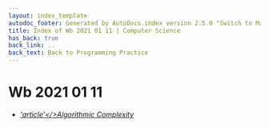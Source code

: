 ```yaml
---
layout: index_template
autodoc_footer: Generated by AutoDocs.index version 2.5.0 "Switch to Material Icons" ⓒ Starwort, 2020
title: Index of Wb 2021 01 11 | Computer Science
has_back: true
back_link: ..
back_text: Back to Programming Practice
---
```


# **Wb 2021 01 11**

- <a href='./algorithmic_complexity.md'><i title='MD file' class="material-icons">'article'</>Algorithmic Complexity</a>
